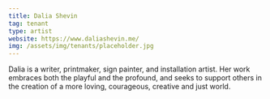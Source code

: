 ```yaml
---
title: Dalia Shevin
tag: tenant
type: artist
website: https://www.daliashevin.me/
img: /assets/img/tenants/placeholder.jpg
---
```

Dalia is a writer, printmaker, sign painter, and installation artist. Her work embraces both the playful and the profound, and seeks to support others in the creation of a more loving, courageous, creative and just world.
